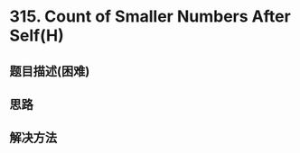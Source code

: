 # 315. Count of Smaller Numbers After Self(H)

[]()

## 题目描述(困难)


## 思路

## 解决方法

### 

```java

```

